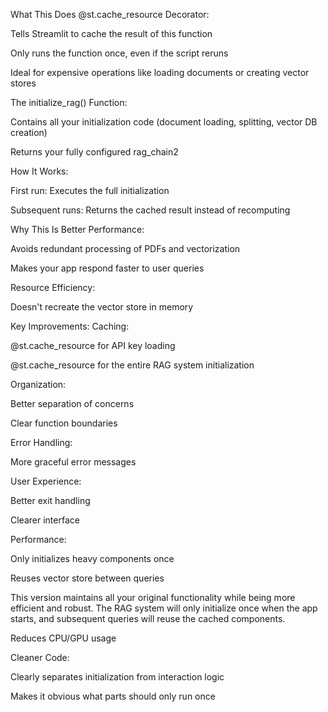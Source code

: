 What This Does
@st.cache_resource Decorator:

Tells Streamlit to cache the result of this function

Only runs the function once, even if the script reruns

Ideal for expensive operations like loading documents or creating vector stores

The initialize_rag() Function:

Contains all your initialization code (document loading, splitting, vector DB creation)

Returns your fully configured rag_chain2

How It Works:

First run: Executes the full initialization

Subsequent runs: Returns the cached result instead of recomputing

Why This Is Better
Performance:

Avoids redundant processing of PDFs and vectorization

Makes your app respond faster to user queries

Resource Efficiency:

Doesn't recreate the vector store in memory

Key Improvements:
Caching:

@st.cache_resource for API key loading

@st.cache_resource for the entire RAG system initialization

Organization:

Better separation of concerns

Clear function boundaries

Error Handling:

More graceful error messages

User Experience:

Better exit handling

Clearer interface

Performance:

Only initializes heavy components once

Reuses vector store between queries

This version maintains all your original functionality while being more efficient and robust. The RAG system will only initialize once when the app starts, and subsequent queries will reuse the cached components.

Reduces CPU/GPU usage

Cleaner Code:

Clearly separates initialization from interaction logic

Makes it obvious what parts should only run once
